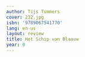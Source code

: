 ```yaml
---
author: Tijs Tummers
cover: 232.jpg
isbn: '9789067541770'
lang: en-us
layout: review
title: Het Schip van Blaauw
year: 0
---
```


